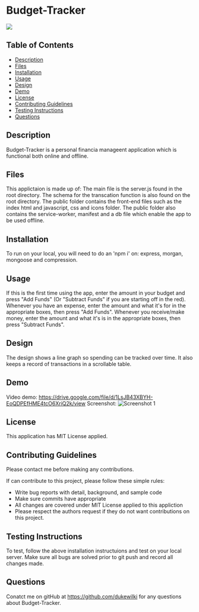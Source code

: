# Budget-Tracker

<img src="https://img.shields.io/badge/Licence-MIT%20License-brightgreen">

## Table of Contents
* [Description](#description)
* [Files](#files)
* [Installation](#installation)
* [Usage](#usage)
* [Design](#design)
* [Demo](#demo)
* [License](#license)
* [Contributing Guidelines](#contributing-guidelines)
* [Testing Instructions](#testing-instructions)
* [Questions](#questions)

## Description
Budget-Tracker is a personal financia manageent application which is functional both online and offline.

## Files
This applictaion is made up of: The main file is the server.js found in the root directory. The schema for the transcation function is also found on the root directory. The public folder contains the front-end files such as the index html and javascript, css and icons folder. The public folder also contains the service-worker, manifest and a db file which enable the app to be used offline.

## Installation
To run on your local, you will need to do an 'npm i' on: express, morgan, mongoose and compression.

## Usage
If this is the first time using the app, enter the amount in your budget and press "Add Funds" (Or "Subtract Funds" if you are starting off in the red). Whenever you have an expense, enter the amount and  what it's for in the appropriate boxes, then press "Add Funds". Whenever you receive/make money, enter the amount and  what it's is in the appropriate boxes, then press "Subtract Funds".

## Design
The design shows a line graph so spending can be tracked over time. It also keeps a record of transactions in a scrollable table.

## Demo
Video demo: https://drive.google.com/file/d/1LsJB43XBYH-EoQDPEfHME4tcO6XriQ2k/view
Screenshot:
![Screenshot 1](https://github.com/DukeWilki/Workout-Tracker/blob/main/img/screenshot.jpg)

## License
This application has MIT License applied.

## Contributing Guidelines
Please contact me before making any contributions.

If can contribute to this project, please follow these simple rules:
* Write bug reports with detail, background, and sample code
* Make sure commits have appropriate 
* All changes are covered under MIT License applied to this appliction
* Please respect the authors request if they do not want contributions on this project. 

## Testing Instructions
To test, follow the above installation instructuions and test on your local server. Make sure all bugs are solved prior to git push and record all changes made.

## Questions
Conatct me on gitHub at https://github.com/dukewilki for any questions about Budget-Tracker.


